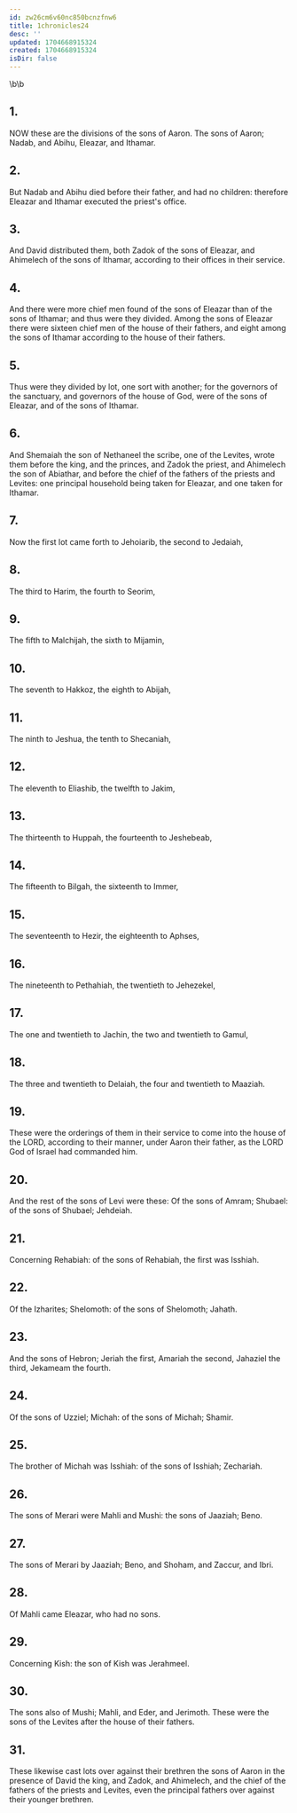 ```yaml
---
id: zw26cm6v60nc850bcnzfnw6
title: 1chronicles24
desc: ''
updated: 1704668915324
created: 1704668915324
isDir: false
---
```

\b\b
## 1.
NOW these are the divisions of the sons of Aaron.  The sons of Aaron; Nadab, and Abihu, Eleazar, and Ithamar.
## 2.
But Nadab and Abihu died before their father, and had no children: therefore Eleazar and Ithamar executed the priest's office.
## 3.
And David distributed them, both Zadok of the sons of Eleazar, and Ahimelech of the sons of Ithamar, according to their offices in their service.
## 4.
And there were more chief men found of the sons of Eleazar than of the sons of Ithamar; and thus were they divided.  Among the sons of Eleazar there were sixteen chief men of the house of their fathers, and eight among the sons of Ithamar according to the house of their fathers.
## 5.
Thus were they divided by lot, one sort with another; for the governors of the sanctuary, and governors of the house of God, were of the sons of Eleazar, and of the sons of Ithamar.
## 6.
And Shemaiah the son of Nethaneel the scribe, one of the Levites, wrote them before the king, and the princes, and Zadok the priest, and Ahimelech the son of Abiathar, and before the chief of the fathers of the priests and Levites: one principal household being taken for Eleazar, and one taken for Ithamar.
## 7.
Now the first lot came forth to Jehoiarib, the second to Jedaiah,
## 8.
The third to Harim, the fourth to Seorim,
## 9.
The fifth to Malchijah, the sixth to Mijamin,
## 10.
The seventh to Hakkoz, the eighth to Abijah,
## 11.
The ninth to Jeshua, the tenth to Shecaniah,
## 12.
The eleventh to Eliashib, the twelfth to Jakim,
## 13.
The thirteenth to Huppah, the fourteenth to Jeshebeab,
## 14.
The fifteenth to Bilgah, the sixteenth to Immer,
## 15.
The seventeenth to Hezir, the eighteenth to Aphses,
## 16.
The nineteenth to Pethahiah, the twentieth to Jehezekel,
## 17.
The one and twentieth to Jachin, the two and twentieth to Gamul,
## 18.
The three and twentieth to Delaiah, the four and twentieth to Maaziah.
## 19.
These were the orderings of them in their service to come into the house of the LORD, according to their manner, under Aaron their father, as the LORD God of Israel had commanded him.
## 20.
And the rest of the sons of Levi were these: Of the sons of Amram; Shubael: of the sons of Shubael; Jehdeiah.
## 21.
Concerning Rehabiah: of the sons of Rehabiah, the first was Isshiah.
## 22.
Of the Izharites; Shelomoth: of the sons of Shelomoth; Jahath.
## 23.
And the sons of Hebron; Jeriah the first, Amariah the second, Jahaziel the third, Jekameam the fourth.
## 24.
Of the sons of Uzziel; Michah: of the sons of Michah; Shamir.
## 25.
The brother of Michah was Isshiah: of the sons of Isshiah; Zechariah.
## 26.
The sons of Merari were Mahli and Mushi: the sons of Jaaziah; Beno.
## 27.
The sons of Merari by Jaaziah; Beno, and Shoham, and Zaccur, and Ibri.
## 28.
Of Mahli came Eleazar, who had no sons.
## 29.
Concerning Kish: the son of Kish was Jerahmeel.
## 30.
The sons also of Mushi; Mahli, and Eder, and Jerimoth. These were the sons of the Levites after the house of their fathers.
## 31.
These likewise cast lots over against their brethren the sons of Aaron in the presence of David the king, and Zadok, and Ahimelech, and the chief of the fathers of the priests and Levites, even the principal fathers over against their younger brethren.
